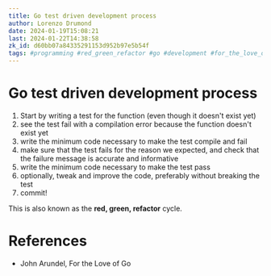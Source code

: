 ```yaml
---
title: Go test driven development process
author: Lorenzo Drumond
date: 2024-01-19T15:08:21
last: 2024-01-22T14:38:58
zk_id: d60bb07a84335291153d952b97e5b54f
tags: #programming #red_green_refactor #go #development #for_the_love_of_go #testing
---
```



# Go test driven development process
1. Start by writing a test for the function (even though it doesn't exist yet)
2. see the test fail with a compilation error because the function doesn't exist yet
3. write the minimum code necessary to make the test compile and fail
4. make sure that the test fails for the reason we expected, and check that the failure message is accurate and informative
5. write the minimum code necessary to make the test pass
6. optionally, tweak and improve the code, preferably without breaking the test
7. commit!

This is also known as the __red, green, refactor__ cycle.

# References
- John Arundel, For the Love of Go
